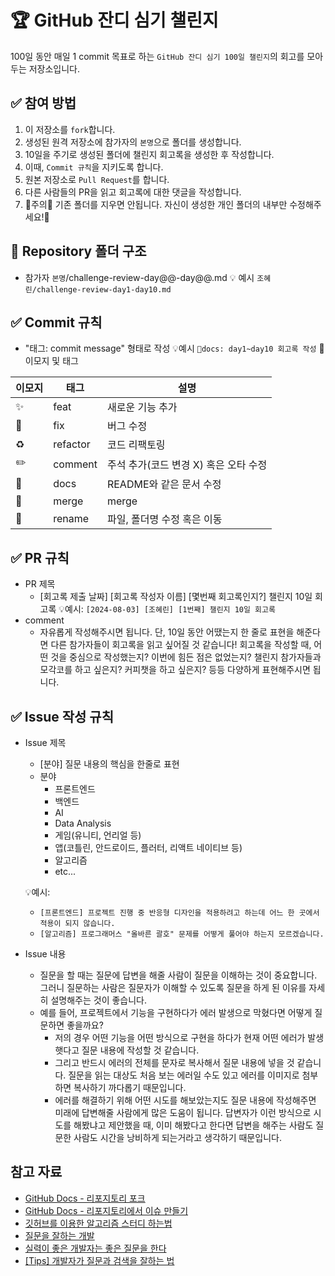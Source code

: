 # 🏆 GitHub 잔디 심기 챌린지
100일 동안 매일 1 commit 목표로 하는 `GitHub 잔디 심기 100일 챌린지`의 회고를 모아두는 저장소입니다.

## ✅ 참여 방법
1. 이 저장소를 `fork`합니다.
2. 생성된 원격 저장소에 참가자의 `본명`으로 폴더를 생성합니다.
3. 10일을 주기로 생성된 폴더에 챌린지 회고록을 생성한 후 작성합니다.
4. 이때, `Commit 규칙`을 지키도록 합니다.
5. 원본 저장소로 `Pull Request`를 합니다.
6. 다른 사람들의 PR을 읽고 회고록에 대한 댓글을 작성합니다.
7. 🌟주의🌟 기존 폴더를 지우면 안됩니다. 자신이 생성한 개인 폴더의 내부만 수정해주세요!🤩

## 📂 Repository 폴더 구조
- 참가자 `본명`/challenge-review-day@@-day@@.md
💡 예시 `조혜린/challenge-review-day1-day10.md`

## ✅ Commit 규칙
- "태그: commit message" 형태로 작성
💡예시 `📝docs: day1~day10 회고록 작성`
🤔이모지 및 태그

| 이모지 | 태그 | 설명 |
| ----- | ----- | ---------- |
| ✨ | feat | 새로운 기능 추가 |
| 🐛 | fix | 버그 수정 |
| ♻️ | refactor | 코드 리팩토링 |
| ✏️ | comment | 주석 추가(코드 변경 X) 혹은 오타 수정 |
| 📝 | docs | README와 같은 문서 수정 |
| 🔀 | merge | merge |
| 🚚 | rename | 파일, 폴더명 수정 혹은 이동 |

## ✅ PR 규칙
- PR 제목
  - [회고록 제출 날짜] [회고록 작성자 이름] [몇번째 회고록인지?] 챌린지 10일 회고록
  💡예시: `[2024-08-03] [조혜린] [1번째] 챌린지 10일 회고록`
- comment
  - 자유롭게 작성해주시면 됩니다. 단, 10일 동안 어땠는지 한 줄로 표현을 해준다면 다른 참가자들이 회고록을 읽고 싶어질 것 같습니다! 회고록을 작성할 때, 어떤 것을 중심으로 작성했는지? 이번에 힘든 점은 없었는지? 챌린지 참가자들과 모각코를 하고 싶은지? 커피챗을 하고 싶은지? 등등 다양하게 표현해주시면 됩니다.

## ✅ Issue 작성 규칙
- Issue 제목
  - [분야] 질문 내용의 핵심을 한줄로 표현
  - 분야
    - 프론트엔드
    - 백엔드
    - AI
    - Data Analysis
    - 게임(유니티, 언리얼 등)
    - 앱(코틀린, 안드로이드, 플러터, 리액트 네이티브 등)
    - 알고리즘
    - etc...
   
  💡예시:
    - `[프론트엔드] 프로젝트 진행 중 반응형 디자인을 적용하려고 하는데 어느 한 곳에서 적용이 되지 않습니다.`
    - `[알고리즘] 프로그래머스 "올바른 괄호" 문제를 어떻게 풀어야 하는지 모르겠습니다.`
- Issue 내용
  - 질문을 할 때는 질문에 답변을 해줄 사람이 질문을 이해하는 것이 중요합니다. 그러니 질문하는 사람은 질문자가 이해할 수 있도록 질문을 하게 된 이유를 자세히 설명해주는 것이 좋습니다.
  - 예를 들어, 프로젝트에서 기능을 구현하다가 에러 발생으로 막혔다면 어떻게 질문하면 좋을까요?
    - 저의 경우 어떤 기능을 어떤 방식으로 구현을 하다가 현재 어떤 에러가 발생햇다고 질문 내용에 작성할 것 같습니다.
    - 그리고 반드시 에러의 전체를 문자로 복사해서 질문 내용에 넣을 것 같습니다. 질문을 읽는 대상도 처음 보는 에러일 수도 있고 에러를 이미지로 첨부하면 복사하기 까다롭기 때문입니다.
    - 에러를 해결하기 위해 어떤 시도를 해보았는지도 질문 내용에 작성해주면 미래에 답변해줄 사람에게 많은 도움이 됩니다. 답변자가 이런 방식으로 시도를 해봤냐고 제안했을 때, 이미 해봤다고 한다면 답변을 해주는 사람도 질문한 사람도 시간을 낭비하게 되는거라고 생각하기 때문입니다.

## 참고 자료
- [GitHub Docs - 리포지토리 포크](https://docs.github.com/ko/pull-requests/collaborating-with-pull-requests/working-with-forks/fork-a-repo#forking-a-repository)
- [GitHub Docs - 리포지토리에서 이슈 만들기](https://docs.github.com/ko/issues/tracking-your-work-with-issues/creating-an-issue#creating-an-issue-from-a-repository)
- [깃허브를 이용한 알고리즘 스터디 하는법](https://waytocse.tistory.com/59)
- [질문을 잘하는 개발](https://blog.jbee.io/articles/essay/%EC%A7%88%EB%AC%B8%EC%9D%84%20%EC%9E%98%ED%95%98%EB%8A%94%20%EA%B0%9C%EB%B0%9C%EC%9E%90)
- [실력이 좋은 개발자는 좋은 질문을 한다](https://brunch.co.kr/@codestates/4)
- [\[Tips\] 개발자가 질문과 검색을 잘하는 법](https://velog.io/@kshired/Tips-%EA%B0%9C%EB%B0%9C%EC%9E%90%EA%B0%80-%EC%A7%88%EB%AC%B8%EA%B3%BC-%EA%B2%80%EC%83%89%EC%9D%84-%EC%9E%98%ED%95%98%EB%8A%94-%EB%B2%95)
